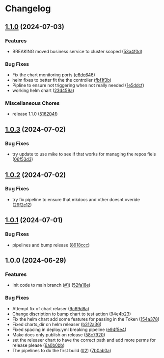 # Changelog

## [1.1.0](https://github.com/mattgialelis/dutycontroller/compare/v1.0.3...v1.1.0) (2024-07-03)


### Features

* BREAKING moved business service to cluster scoped ([53a4f0d](https://github.com/mattgialelis/dutycontroller/commit/53a4f0d6f686e542061b3d6248b8d0fbab46818e))


### Bug Fixes

* Fix the chart monitoring ports ([e6dc646](https://github.com/mattgialelis/dutycontroller/commit/e6dc64696b1ceea47b2211e38af23dfd9cd84287))
* helm fixes to better fit the the controller ([fbf1f3b](https://github.com/mattgialelis/dutycontroller/commit/fbf1f3bea701cb65d143cec7a612076036a7c396))
* Pipline to ensure not triggering when not really needed ([1e5ddcf](https://github.com/mattgialelis/dutycontroller/commit/1e5ddcfa7023c6309a416c03c48ccb7995dfa41a))
* working helm chart ([23d459a](https://github.com/mattgialelis/dutycontroller/commit/23d459a6d171c576692c86a187fb1ef2f42f90af))


### Miscellaneous Chores

* release 1.1.0 ([516204f](https://github.com/mattgialelis/dutycontroller/commit/516204fce52015265d01d2e5dbbe37d08dc8f134))

## [1.0.3](https://github.com/mattgialelis/dutycontroller/compare/v1.0.2...v1.0.3) (2024-07-02)


### Bug Fixes

* try update to use mike to see if that works for managing the repos fiels ([06f53d3](https://github.com/mattgialelis/dutycontroller/commit/06f53d3d370fc6b45763018304e591d0ec7282f2))

## [1.0.2](https://github.com/mattgialelis/dutycontroller/compare/v1.0.1...v1.0.2) (2024-07-02)


### Bug Fixes

* try fix pipeline to ensure that mkdocs and other doesnt overide ([29f2c12](https://github.com/mattgialelis/dutycontroller/commit/29f2c12d67bc97eabdcbfb35537328e9b1748442))

## [1.0.1](https://github.com/mattgialelis/dutycontroller/compare/v1.0.0...v1.0.1) (2024-07-01)


### Bug Fixes

* pipelines and bump release ([8918ccc](https://github.com/mattgialelis/dutycontroller/commit/8918ccc8ece528bc6de42783aaae5a0bd08c87c2))

## 1.0.0 (2024-06-29)


### Features

* Init code to main branch ([#1](https://github.com/mattgialelis/dutycontroller/issues/1)) ([52fa18e](https://github.com/mattgialelis/dutycontroller/commit/52fa18e95f309cb0406358f686484dfdaa55880a))


### Bug Fixes

* Attempt fix of chart relaser ([9c89d8a](https://github.com/mattgialelis/dutycontroller/commit/9c89d8a674a48a2c6e4ded1e1c354ffb6bb7cc46))
* Change discription to bump chart to test action ([94e4b23](https://github.com/mattgialelis/dutycontroller/commit/94e4b2302000c413218c418fe9f8babbccc14245))
* Fix the helm chart add some features for passing in the Token ([154a378](https://github.com/mattgialelis/dutycontroller/commit/154a3786d344938c957e1476a0c60a7ba4890360))
* Fixed charts_dir on helm releaser ([b312a36](https://github.com/mattgialelis/dutycontroller/commit/b312a364a08059a233b2f5c008ed4cdaf0660173))
* Fixed spacing in deploy.yml breaking pipeline ([e94f5e4](https://github.com/mattgialelis/dutycontroller/commit/e94f5e44f45669694cb1e426cbcd4af8dfa56d5e))
* Make docs only publish on release ([58c7920](https://github.com/mattgialelis/dutycontroller/commit/58c792036038af9ea473cb5c40100b60fd7763d5))
* set the releaser chart to have the correct path and add more perms for release please ([6a0b0bb](https://github.com/mattgialelis/dutycontroller/commit/6a0b0bb268f4ac3962e3707df7339684be7ab619))
* The pipelines to do the first build ([#2](https://github.com/mattgialelis/dutycontroller/issues/2)) ([7b0ab0a](https://github.com/mattgialelis/dutycontroller/commit/7b0ab0ad984712a8273406931a3f595684f65f5c))
